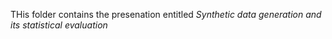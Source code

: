 THis folder contains the presenation entitled *Synthetic data generation and its statistical evaluation*
